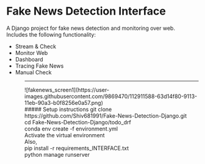 # Fake News Detection Interface

A Django project for fake news detection and monitoring over web.<br>
Includes the following functionality:<br>

<ul>
  <li>Stream & Check</li>
  <li>Monitor Web</li>
  <li>Dashboard</li>
  <li>Tracing Fake News</li>
  <li>Manual Check</li>
<ul>
<hr>
![fakenews_screen1](https://user-images.githubusercontent.com/9869470/112911588-63d14f80-9113-11eb-90a3-b0f8256e0a57.png)
<br>
##### Setup instructions
git clone https://github.com/Shiv681991/Fake-News-Detection-Django.git<br>
cd Fake-News-Detection-Django/todo_drf <br>  
conda env create -f environment.yml <br>
Activate the virtual environment<br> 
Also,<br>
pip install -r requirements_INTERFACE.txt<br>
python manage runserver
